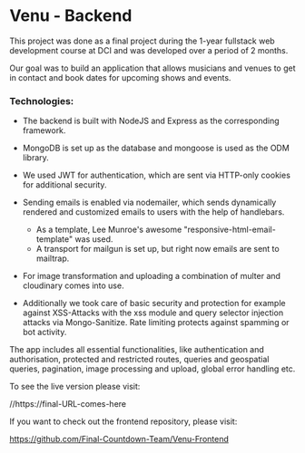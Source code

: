 # Venu - Backend

This project was done as a final project during the 1-year fullstack web development course at DCI and was developed over a period of 2 months.

Our goal was to build an application that allows musicians and venues to get in contact and book dates for upcoming shows and events.

### Technologies:

- The backend is built with NodeJS and Express as the corresponding framework.

- MongoDB is set up as the database and mongoose is used as the ODM library.

- We used JWT for authentication, which are sent via HTTP-only cookies for additional security.

- Sending emails is enabled via nodemailer, which sends dynamically rendered and customized emails to users with the help of handlebars.

  - As a template, Lee Munroe's awesome <a src="https://github.com/leemunroe/responsive-html-email-template">"responsive-html-email-template"</a> was used.
  - A transport for mailgun is set up, but right now emails are sent to mailtrap.

- For image transformation and uploading a combination of multer and cloudinary comes into use.

- Additionally we took care of basic security and protection for example against XSS-Attacks with the xss module and query selector injection attacks via Mongo-Sanitize. Rate limiting protects against spamming or bot activity.

The app includes all essential functionalities, like authentication and authorisation, protected and restricted routes, queries and geospatial queries, pagination, image processing and upload, global error handling etc.

To see the live version please visit:

//https://final-URL-comes-here

If you want to check out the frontend repository, please visit:

https://github.com/Final-Countdown-Team/Venu-Frontend
